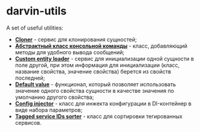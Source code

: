 # darvin-utils
A set of useful utilities:

- [**Cloner**](/Resources/doc/cloner.md) - сервис для клонирования сущностей;
- [**Абстрактный класс консольной команды**](/Command/AbstractContainerAwareCommand.php) - класс, добавляющий методы для
удобного вывода сообщений;
- [**Custom entity loader**](/Resources/doc/custom_entity_loader.md) - сервис для инициализации одной сущности в поле
другой, при этом информация для инициализации (класс, название свойства, значение свойства) берется из свойств последней;
- [**Default value**](/Resources/doc/default_value.md) - функционал, который позволяет использовать значение одного свойства
сущности в качестве значения по умолчанию другого свойства;
- [**Config injector**](/Resources/doc/config_injector.md) - класс для инжекта конфигурации в DI-контейнер в виде набора параметров;
- [**Tagged service IDs sorter**](/Resources/doc/tagged_service_ids_sorter.md) - класс для сортировки тегированных сервисов.
